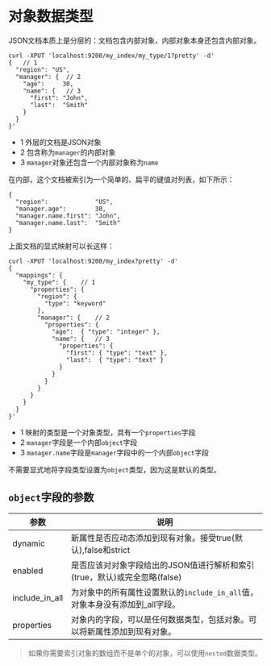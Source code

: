 # 对象数据类型

JSON文档本质上是分层的：文档包含内部对象，内部对象本身还包含内部对象。

```
curl -XPUT 'localhost:9200/my_index/my_type/1?pretty' -d'
{ 	// 1
  "region": "US",
  "manager": { 	// 2
    "age":     30,
    "name": { 	// 3
      "first": "John",
      "last":  "Smith"
    }
  }
}'
```

- 1 外层的文档是JSON对象
- 2 包含称为`manager`的内部对象
- 3 `manager`对象还包含一个内部对象称为`name`

在内部，这个文档被索引为一个简单的、扁平的键值对列表，如下所示：

```
{
  "region":             "US",
  "manager.age":        30,
  "manager.name.first": "John",
  "manager.name.last":  "Smith"
}
```

上面文档的显式映射可以长这样：

```
curl -XPUT 'localhost:9200/my_index?pretty' -d'
{
  "mappings": {
    "my_type": { 	// 1
      "properties": {
        "region": {
          "type": "keyword"
        },
        "manager": { 	// 2
          "properties": {
            "age":  { "type": "integer" },
            "name": { 	// 3
              "properties": {
                "first": { "type": "text" },
                "last":  { "type": "text" }
              }
            }
          }
        }
      }
    }
  }
}'
```

- 1 映射的类型是一个对象类型，具有一个`properties`字段
- 2 `manager`字段是一个内部`object`字段
- 3 `manager.name`字段是`manager`字段中的一个内部`object`字段

不需要显式地将字段类型设置为`object`类型，因为这是默认的类型。

## `object`字段的参数

|参数|说明|
|---|---|
|dynamic|新属性是否应动态添加到现有对象。接受true(默认),false和strict|
|enabled|是否应该对对象字段给出的JSON值进行解析和索引(true，默认)或完全忽略(false)|
|include_in_all|为对象中的所有属性设置默认的`include_in_all`值，对象本身没有添加到_all字段。|
|properties|对象内的字段，可以是任何数据类型，包括对象。可以将新属性添加到现有对象。|

> 如果你需要索引对象的数组而不是单个的对象，可以使用`nested`数据类型。
